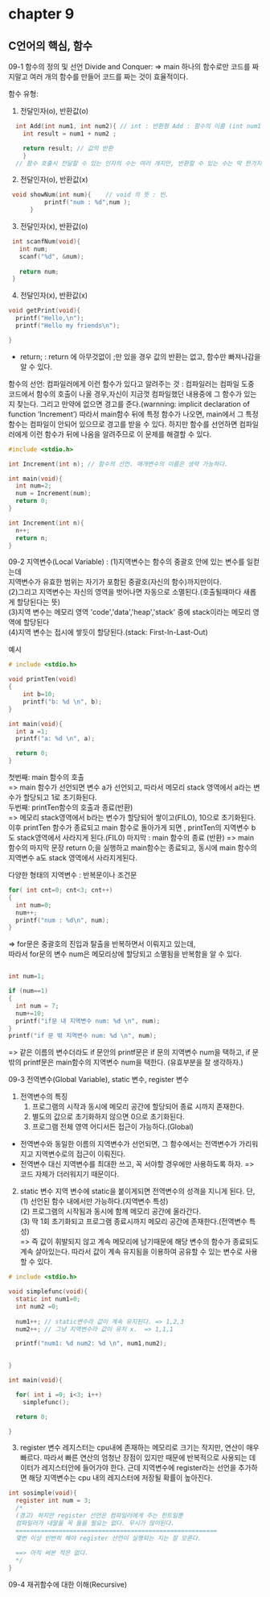 # chapter 9
## C언어의 핵심, 함수
09-1 함수의 정의 및 선언
Divide and Conquer:
=> main 하나의 함수로만 코드를 짜지말고 여러 개의 함수를 만들어 코드를 짜는 것이 효율적이다.

함수 유형:
1. 전달인자(o), 반환값(o)
```c
  int Add(int num1, int num2){ // int : 반환형 Add : 함수의 이름 (int num1, int num2): 매개변수
  	int result = num1 + num2 ; 

  	return result; // 값의 반환 
	}
  // 함수 호출시 전달할 수 있는 인자의 수는 여러 개지만, 반환할 수 있는 수는 딱 한가지라는 것을 명심하자.
```	

2. 전달인자(o), 반환값(x)
```c
 void showNum(int num){    // void 의 뜻 : 빈.
		  printf("num : %d",num );
 	  }
```
3. 전달인자(x), 반환값(o)
```c
 int scanfNum(void){
   int num;
   scanf("%d", &num);
   
   return num;
 }
``` 
4. 전달인자(x), 반환값(x)
```c
void getPrint(void){
  printf("Hello,\n");
  printf("Hello my friends\n");

}
```

* return;
: return 에 아무것없이 ;만 있을 경우 값의 반환는 없고, 함수만 빠져나감을 알 수 있다. 

함수의 선언: 컴파일러에게 이런 함수가 있다고 알려주는 것
: 컴파일러는 컴파일 도중 코드에서 함수의 호출이 나올 경우,자신이 지금껏 컴파일했던 내용중에 그 함수가 있는 지 찾는다.
그리고 만약에 없으면 경고를 준다.(warnning: implicit declaration of function ‘Increment’)
따라서 main함수 뒤에 특정 함수가 나오면, main에서 그 특정함수는 컴파일이 안되어 있으므로 경고를 받을 수 있다.
하지만 함수를 선언하면 컴파일러에게 이런 함수가 뒤에 나옴을 알려주므로 이 문제를 해결할 수 있다.
```c
#include <stdio.h>

int Increment(int n); // 함수의 선언. 매개변수의 이름은 생략 가능하다. 

int main(void){
  int num=2;
  num = Increment(num);
  return 0;
}

int Increment(int n){
  n++;
  return n;
}
```
09-2 지역변수(Local Variable)
: (1)지역변수는 함수의 중괄호 안에 있는 변수를 일컫는데 <br>
  지역변수가 유효한 범위는 자기가 포함된 중괄호(자신의 함수)까지만이다.<br>
  (2)그리고 지역변수는 자신의 영역을 벗어나면 자동으로 소멸된다.(호출될때마다 새롭게 할당된다는 뜻)<br>
  (3)지역 변수는 메모리 영역 'code','data','heap','stack' 중에 stack이라는 메모리 영역에 할당된다 <br>
  (4)지역 변수는 접시에 쌓듯이 할당된다.(stack: First-In-Last-Out)

  예시 <br>
```c
# include <stdio.h>

void printTen(void)
{
	int b=10;
	printf("b: %d \n", b);
}

int main(void){
  int a =1;
  printf("a: %d \n", a);

  return 0;
}
```
첫번째: main 함수의 호출<br>
=> main 함수가 선언되면 변수 a가 선언되고, 따라서 메모리 stack 영역에서 a라는 변수가 할당되고 1로 초기화된다. <br> 
두번째: printTen함수의 호출과 종료(반환)<br>
=> 메모리 stack영역에서 b라는 변수가 할당되어 쌓이고(FILO), 10으로 초기화된다.<br>
   이후 printTen 함수가 종료되고 main 함수로 돌아가게 되면 , printTen의 지역변수 b도 stack영역에서 사라지게 된다.(FIL0)
마지막 : main 함수의 종료 (반환)
=> main 함수의 마지막 문장 return 0;을 실행하고 main함수는 종료되고, 동시에 main 함수의 지역변수 a도 stack 영역에서 사라지게된다.
  
다양한 형태의 지역변수 : 반복문이나 조건문<br>
```c
for( int cnt=0; cnt<3; cnt++)
{
  int num=0;
  num++;
  printf("num : %d\n", num);
}
```
=> for문은 중괄호의 진입과 탈출을 반복하면서 이뤄지고 있는데,<br>
  따라서 for문의 변수 num은 메모리상에 할당되고 소멸됨을 반복함을 알 수 있다.<br>
```c

int num=1;

if (num==1)
{
  int num = 7;
  num+=10;
  printf("if문 내 지역변수 num: %d \n", num);
}
printf("if 문 밖 지역변수 num: %d \n", num);
```
=> 같은 이름의 변수더라도 if 문안의 printf문은 if 문의 지역변수 num을 택하고,
if 문 밖의 printf문은 main함수의 지역변수 num을 택한다. (유효부분을 잘 생각하자.)<br>

09-3 전역변수(Global Variable), static 변수, register 변수
1. 전역변수의 특징
   1. 프로그램의 시작과 동시에 메모리 공간에 할당되어 종료 시까지 존재한다.
   2. 별도의 값으로 초기화하지 않으면 0으로 초기화된다. 
   3. 프로그램 전체 영역 어디서든 접근이 가능하다.(Global)

* 전역변수와 동일한 이름의 지역변수가 선언되면, 그 함수에서는 전역변수가 가리워지고 지역변수로의 접근이 이뤄진다.<br>
* 전역변수 대신 지역변수를 최대한 쓰고, 꼭 서야할 경우에만 사용하도록 하자.
  => 코드 자체가 더러워지기 때문이다. 

2. static 변수
  지역 변수에 static을 붙이게되면 전역변수의 성격을 지니게 된다. 단, <br>
  (1) 선언된 함수 내에서만 가능하다.(지역변수 특성) <br>
  (2) 프로그램의 시작됨과 동시에 함께 메모리 공간에 올라간다. <br>
  (3) 딱 1회 초기화되고 프로그램 종료시까지 메모리 공간에 존재한다.(전역변수 특성)<br>
  => 즉 값이 휘발되지 않고 계속 메모리에 남기때문에 해당 변수의 함수가 종료되도 계속 살아있는다. 따라서 값이 계속 유지됨을 이용하여 공유할 수 있는 변수로 사용할 수 있다.<br>
```c  
# include <stdio.h>

void simplefunc(void){
  static int num1=0;
  int num2 =0;
  
  num1++; // static변수라 값이 계속 유지된다. => 1,2,3 
  num2++; // 그냥 지역변수라 값이 유지 x.  => 1,1,1

  printf("num1: %d num2: %d \n", num1,num2);
  

}

int main(void){

  for( int i =0; i<3; i++)
    simplefunc();

  return 0;

}
```
3. register 변수
레지스터는 cpu내에 존재하는 메모리로 크기는 작지만, 연산이 매우 빠르다.
따라서 빠른 연산의 엄청난 장점이 있지만 때문에 반복적으로 사용되는 데이터가 레지스터안에 들어가야 한다. 
근데 지역변수에 register라는 선언을 추가하면 해당 지역변수는 cpu 내의 레지스터에 저장될 확률이 높아진다. 
```c
int sosimple(void){
  register int num = 3; 
  /*
  (경고) 하지만 register 선언은 컴파일러에게 주는 힌트일뿐
  컴파일러가 내말을 꼭 들을 필요는 없다. 무시가 많이된다.
  ========================================================
  몇번 이상 빈번히 해야 register 선언이 실행되는 지는 잘 모른다.
  
  ==> 아직 써본 적은 없다. 
  */
}
```

09-4 재귀함수에 대한 이해(Recursive)


